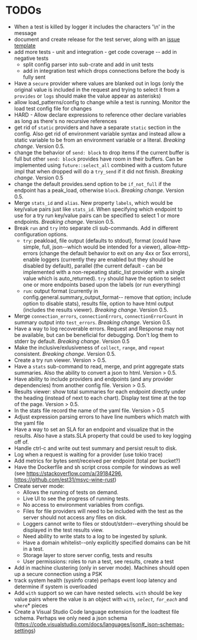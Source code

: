 # TODOs
- When a test is killed by logger it includes the characters '\n' in the message
- document and create release for the test server, along with an [issue template](https://help.github.com/en/articles/about-issue-and-pull-request-templates)
- add more tests - unit and integration - get code coverage -- add in negative tests
  - split config parser into sub-crate and add in unit tests
  - add in integration test which drops connections before the body is fully sent
- Have a `secure` provider where values are blanked out in logs (only the original value is included in the request and trying to select it from a `provides` or `logs` should make the value appear as asterisks)
- allow load_patterns/config to change while a test is running. Monitor the load test config file for changes
- HARD - Allow declare expressions to reference other declare variables as long as there's no recursive references
- get rid of `static` providers and have a separate `static` section in the config. Also get rid of environment variable syntax and instead allow a static variable to be from an environment variable or a literal. *Breaking change*. Version 0.5.
- change the behavior of `send: block` to drop items if the current buffer is full but other `send: block` provides have room in their buffers. Can be implemented using `future::select_all` combined with a custom future impl that when dropped will do a `try_send` if it did not finish. *Breaking change*. Version 0.5
- change the default provides.send option to be `if_not_full` if the endpoint has a peak_load, otherwise `block`. *Breaking change*. Version 0.5.
- Merge `stats_id` and `alias`. New property `labels`, which would be key/value pairs just like `stats_id`. When specifying which endpoint to use for a try run key/value pairs can be specified to select 1 or more endpoints. *Breaking change*. Version 0.5.
- Break `run` and `try` into separate cli sub-commands. Add in different configuration options.
    - `try`: peakload, file output (defaults to stdout), format (could have simple, full, json--which would be intended for a viewer), allow-http-errors (change the default behavior to exit on any 4xx or 5xx errors), enable loggers (currently they are enabled but they should be disabled by default), parallel (the current default - can be implemented with a non-repeating static_list provider with a single value which is auto_returned). `try` should have the option to select one or more endpoints based upon the labels (or run everything)
    - `run`: output format (currently in config.general.summary_output_format-- remove that option; include option to disable stats), results file, option to have html output (includes the results viewer). *Breaking change*. Version 0.5.
- Merge `connection_errors`, `connectionErrors`, `connectionErrorCount` in summary output into `test_errors`. *Breaking change*. Version 0.5.
- Have a way to log recoverable errors. Request and Response may not be available, but can be beneficial for debugging. Don't log them to stderr by default. *Breaking change*. Version 0.5
- Make the inclusive/exlusiveness of `collect`, `range`, and `repeat` consistent. *Breaking change*. Version 0.5.
- Create a try run viewer. Version > 0.5.
- Have a `stats` sub-command to read, merge, and print aggregate stats summaries. Also the ability to convert a json to html. Version > 0.5.
- Have ability to include providers and endpoints (and any provider dependencies) from another config file. Version > 0.5.
- Results viewer: show total summaries for each endpoint directly under the heading (instead of next to each chart). Display test time at the top of the page. Version > 0.5.
- In the stats file record the name of the yaml file. Version > 0.5
- Adjust expression parsing errors to have line numbers which match with the yaml file
- Have a way to set an SLA for an endpoint and visualize that in the results. Also have a stats.SLA property that could be used to key logging off of.
- Handle ctrl-c and write out test summary and persist result to disk.
- Log when a request is waiting for a provider (use tokio trace)
- Add metrics for bytes sent/received per endpoint (total per bucket?)
- Have the Dockerfile and sh script cross compile for windows as well (see https://stackoverflow.com/a/39184296, https://github.com/est31/msvc-wine-rust)
- Create server mode:
  - Allows the running of tests on demand.
  - Live UI to see the progress of running tests.
  - No access to environment variables from configs.
  - Files for file providers will need to be included with the test as the server should not access any files on disk.
  - Loggers cannot write to files or stdout/stderr--everything should be displayed in the test results view.
  - Need ability to write stats to a log to be ingested by splunk.
  - Have a domain whitelist--only explicitly specified domains can be hit in a test.
  - Storage layer to store server config, tests and results
  - User permissions: roles to run a test, see results, create a test
- Add in machine clustering (only in server mode). Machines should open up a secure connection using a PSK
- track system health (sysinfo crate) perhaps event loop latency and determine if system is overloaded
- Add `with` support so we can have nested selects. `with` should be key value pairs where the value is an object with `with`*, `select`, `for_each`* and `where`* pieces
- Create a Visual Studio Code language extension for the loadtest file schema. Perhaps we only need a json schema (https://code.visualstudio.com/docs/languages/json#_json-schemas-settings)